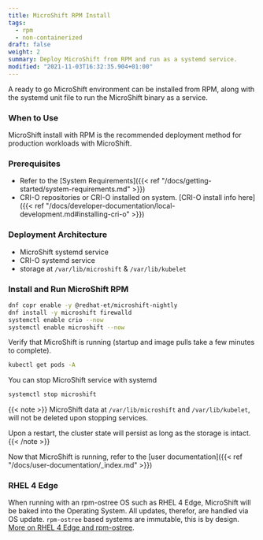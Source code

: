 ```yaml
---
title: MicroShift RPM Install
tags:
  - rpm
  - non-containerized
draft: false
weight: 2
summary: Deploy MicroShift from RPM and run as a systemd service.
modified: "2021-11-03T16:32:35.904+01:00"
---
```


A ready to go MicroShift environment can be installed from RPM, along with the systemd unit file to run the MicroShift binary as a service.

### When to Use

MicroShift install with RPM is the recommended deployment method for production workloads with MicroShift.

### Prerequisites

- Refer to the [System Requirements]({{< ref "/docs/getting-started/system-requirements.md" >}})
- CRI-O repositories or CRI-O installed on system. [CRI-O install info here]({{< ref "/docs/developer-documentation/local-development.md#installing-cri-o" >}})

### Deployment Architecture

- MicroShift systemd service
- CRI-O systemd service
- storage at `/var/lib/microshift` & `/var/lib/kubelet`

### Install and Run MicroShift RPM

```bash
dnf copr enable -y @redhat-et/microshift-nightly
dnf install -y microshift firewalld
systemctl enable crio --now
systemctl enable microshift --now
```

Verify that MicroShift is running (startup and image pulls take a few minutes to complete).

```sh
kubectl get pods -A
```

You can stop MicroShift service with systemd

```bash
systemctl stop microshift
```

{{< note >}}
MicroShift data at `/var/lib/microshift` and `/var/lib/kubelet`, will not be deleted upon stopping services.

Upon a restart, the cluster state will persist as long as the storage is intact.
{{< /note >}}

Now that MicroShift is running, refer to the [user documentation]({{< ref "/docs/user-documentation/_index.md" >}})

### RHEL 4 Edge

When running with an rpm-ostree OS such as RHEL 4 Edge, MicroShift will be baked into the Operating System.
All updates, therefor, are handled via OS update. `rpm-ostree` based systems are immutable, this is by design.
[More on RHEL 4 Edge and rpm-ostree](https://www.redhat.com/en/blog/dive-red-hat-enterprise-linux-edge-labs).
